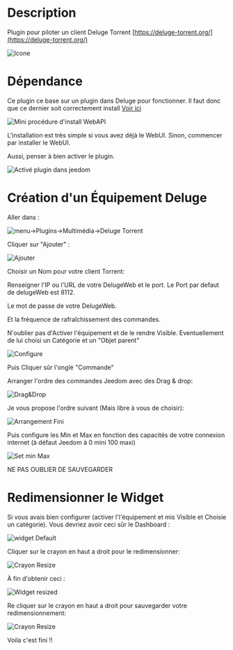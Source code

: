 Description 
===

Plugin pour piloter un client Deluge Torrent [https://deluge-torrent.org/](https://deluge-torrent.org/)

![Icone](../img/deluge_icon.png)

Dépendance
===

Ce plugin ce base sur un plugin dans Deluge pour fonctionner. Il faut donc que ce dernier soit correctement install [Voir ici](https://github.com/idlesign/deluge-webapi#installation)

![Mini procédure d'install WebAPI](../img/install%20WebAPI.png)

L'installation est très simple si vous avez déjà le WebUI. Sinon, commencer par installer le WebUI.

Aussi, penser à bien activer le plugin.

![Activé plugin dans jeedom](../img/ActivePlugin.png)

Création d'un Équipement Deluge
===

Aller dans :

![menu->Plugins->Multimédia->Deluge Torrent](../img/Menu.png)

Cliquer sur "Ajouter" :

![Ajouter](../img/Ajouter.png)

Choisir un Nom pour votre client Torrent:

Renseigner l'IP ou l'URL de votre DelugeWeb et le port. Le Port par defaut de delugeWeb est 8112.

Le mot de passe de votre DelugeWeb.

Et la fréquence de rafraîchissement des commandes.

N'oublier pas d'Activer l'équipement et de le rendre Visible. Eventuellement de lui choisi un Catégorie et un "Objet parent"

![Configure](../img/Configure.png)

Puis Cliquer sûr l'onglé "Commande"

Arranger l'ordre des commandes Jeedom avec des Drag & drop:

![Drag&Drop](../img/SetArrangement.png)

Je vous propose l'ordre suivant (Mais libre à vous de choisir):

![Arrangement Fini](../img/ArrangementFini.png)

Puis configure les Min et Max en fonction des capacités de votre connexion internet (à défaut Jeedom à 0 mini 100 maxi)

![Set min Max](../img/SetMinMax.png)

NE PAS OUBLIER DE SAUVEGARDER

Redimensionner le Widget
===

Si vous avais bien configurer (activer l'l'équipement et mis Visible et Choisie un catégorie). Vous devriez avoir ceci sûr le Dashboard :

![widget Default](../img/widget%20Default.png)

Cliquer sur le crayon en haut a droit pour le redimensionner:

![Crayon Resize](../img/Resize.png)

À fin d'obtenir ceci :

![Widget resized](../img/widget%20Resized.png)

Re cliquer sur le crayon en haut a droit pour sauvegarder votre redimensionnement:

![Crayon Resize](../img/Resize.png)

Voila c'est fini !!
